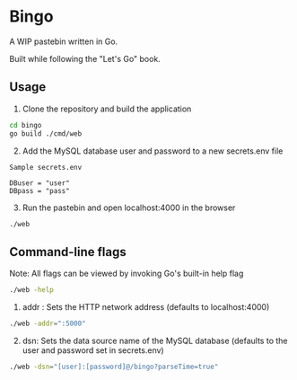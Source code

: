 # Bingo

A WIP pastebin written in Go.

Built while following the "Let's Go" book.

## Usage

1. Clone the repository and build the application

```bash
cd bingo
go build ./cmd/web
```

2. Add the MySQL database user and password to a new secrets.env file

```text
Sample secrets.env

DBuser = "user"
DBpass = "pass"
```

3. Run the pastebin and open localhost:4000 in the browser

```bash
./web
```

## Command-line flags

Note: All flags can be viewed by invoking Go's built-in help flag

```bash
./web -help
```

1. addr : Sets the HTTP network address (defaults to localhost:4000)

```bash
./web -addr=":5000"
```

2. dsn: Sets the data source name of the MySQL database (defaults to the user and password set in secrets.env)

```bash
./web -dsn="[user]:[password]@/bingo?parseTime=true"
```
